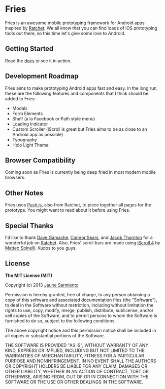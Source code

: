 # Fries

Fries is an awesome mobile prototyping framework for Android apps inspired by [Ratchet]. 
We all know that you can find loads of iOS prototyping tools out there, so this time 
let's give some love to Android.


## Getting Started

Read the [docs] to see it in action.


## Development Roadmap

Fries aims to make prototyping Android apps fast and easy. In the long run, these are 
the following features and components that I think should be added to Fries:

* Modals
* Form Elements
* Shelf (a la Facebook or Path style menu)
* Loading Indicator
* Custom Scroller (iScroll is great but Fries aims to be as close to an Android app as possible)
* Typography
* Holo Light Theme


## Browser Compatibility

Coming soon as Fries is currently being deep fried in most modern mobile browsers.


## Other Notes

Fries uses [Push.js], also from Ratchet, to piece together all pages for the prototype.
You might want to read about it before using Fries.


## Special Thanks

I'd like to thank [Dave Gamache], [Connor Sears], and [Jacob Thornton] for a wonderful job on [Ratchet].
Also, Fries' scroll bars are made using [iScroll 4] by [Matteo Spinelli]. Kudos to you guys.


## License

__The MIT License (MIT)__

Copyright (c) 2013 [Jaune Sarmiento]

Permission is hereby granted, free of charge, to any person obtaining a copy of this software and associated documentation files (the "Software"), to deal in the Software without restriction, including without limitation the rights to use, copy, modify, merge, publish, distribute, sublicense, and/or sell copies of the Software, and to permit persons to whom the Software is furnished to do so, subject to the following conditions:

The above copyright notice and this permission notice shall be included in all copies or substantial portions of the Software.

THE SOFTWARE IS PROVIDED "AS IS", WITHOUT WARRANTY OF ANY KIND, EXPRESS OR IMPLIED, INCLUDING BUT NOT LIMITED TO THE WARRANTIES OF MERCHANTABILITY, FITNESS FOR A PARTICULAR PURPOSE AND NONINFRINGEMENT. IN NO EVENT SHALL THE AUTHORS OR COPYRIGHT HOLDERS BE LIABLE FOR ANY CLAIM, DAMAGES OR OTHER LIABILITY, WHETHER IN AN ACTION OF CONTRACT, TORT OR OTHERWISE, ARISING FROM, OUT OF OR IN CONNECTION WITH THE SOFTWARE OR THE USE OR OTHER DEALINGS IN THE SOFTWARE.


[Ratchet]: http://maker.github.io/ratchet
[Push.js]: http://maker.github.io/ratchet/#push
[Jaune Sarmiento]: http://jaunesarmiento.me
[docs]: http://jaunesarmiento.me/fries
[Dave Gamache]: http://github.com/dhgamache
[Connor Sears]: http://github.com/connors
[Jacob Thornton]: http://github.com/fat
[iScroll 4]: http://cubiq.org/iscroll-4
[Matteo Spinelli]: http://cubiq.org/